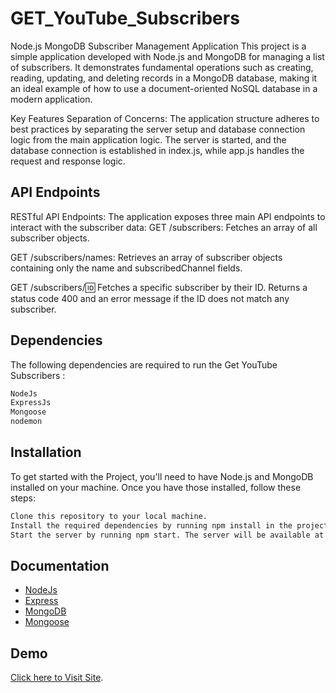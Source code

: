 # GET_YouTube_Subscribers

Node.js MongoDB Subscriber Management Application
This project is a simple application developed with Node.js and MongoDB for managing a list of subscribers. It demonstrates fundamental operations such as creating, reading, updating, and deleting records in a MongoDB database, making it an ideal example of how to use a document-oriented NoSQL database in a modern application.

Key Features
Separation of Concerns: The application structure adheres to best practices by separating the server setup and database connection logic from the main application logic. The server is started, and the database connection is established in index.js, while app.js handles the request and response logic.


## API Endpoints

RESTful API Endpoints: The application exposes three main API endpoints to interact with the subscriber data:
GET /subscribers: Fetches an array of all subscriber objects.

GET /subscribers/names: Retrieves an array of subscriber objects containing only the name and subscribedChannel fields.

GET /subscribers/:id: Fetches a specific subscriber by their ID. Returns a status code 400 and an error message if the ID does not match any subscriber.

## Dependencies

The following dependencies are required to run the Get YouTube Subscribers :

```bash
NodeJs
ExpressJs
Mongoose
nodemon
```

  ## Installation

  To get started with the Project, you'll need to have Node.js and MongoDB installed on your machine. Once you have those installed, follow these steps:

```bash
Clone this repository to your local machine.
Install the required dependencies by running npm install in the project directory.
Start the server by running npm start. The server will be available at http://localhost:3000.
```

## Documentation

- [NodeJs](https://nodejs.org/)
- [Express](https://expressjs.com/)
- [MongoDB](https://www.mongodb.com/)
- [Mongoose](https://mongoosejs.com/)


## Demo

[Click here to Visit Site](https://get-youtube-subscribers-sushant-khot.onrender.com/).